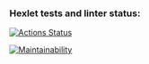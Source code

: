 ### Hexlet tests and linter status:
[![Actions Status](https://github.com/CalledByThe4ire/php-project-45/actions/workflows/hexlet-check.yml/badge.svg)](https://github.com/CalledByThe4ire/php-project-45/actions)

[![Maintainability](https://api.codeclimate.com/v1/badges/9e3222f882d6aa794540/maintainability)](https://codeclimate.com/github/CalledByThe4ire/php-project-45/maintainability)


